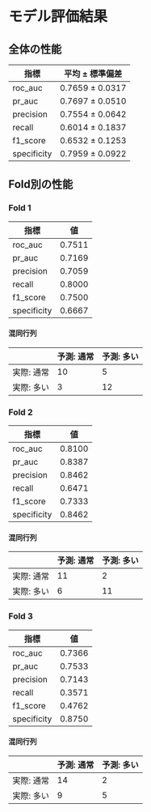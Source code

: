 # モデル評価結果

## 全体の性能

| 指標 | 平均 ± 標準偏差 |
|------|----------------|
| roc_auc | 0.7659 ± 0.0317 |
| pr_auc | 0.7697 ± 0.0510 |
| precision | 0.7554 ± 0.0642 |
| recall | 0.6014 ± 0.1837 |
| f1_score | 0.6532 ± 0.1253 |
| specificity | 0.7959 ± 0.0922 |

## Fold別の性能


### Fold 1

| 指標 | 値 |
|------|----|
| roc_auc | 0.7511 |
| pr_auc | 0.7169 |
| precision | 0.7059 |
| recall | 0.8000 |
| f1_score | 0.7500 |
| specificity | 0.6667 |

#### 混同行列

|              | 予測: 通常 | 予測: 多い |
|--------------|------------|------------|
| 実際: 通常 | 10 | 5 |
| 実際: 多い | 3 | 12 |

### Fold 2

| 指標 | 値 |
|------|----|
| roc_auc | 0.8100 |
| pr_auc | 0.8387 |
| precision | 0.8462 |
| recall | 0.6471 |
| f1_score | 0.7333 |
| specificity | 0.8462 |

#### 混同行列

|              | 予測: 通常 | 予測: 多い |
|--------------|------------|------------|
| 実際: 通常 | 11 | 2 |
| 実際: 多い | 6 | 11 |

### Fold 3

| 指標 | 値 |
|------|----|
| roc_auc | 0.7366 |
| pr_auc | 0.7533 |
| precision | 0.7143 |
| recall | 0.3571 |
| f1_score | 0.4762 |
| specificity | 0.8750 |

#### 混同行列

|              | 予測: 通常 | 予測: 多い |
|--------------|------------|------------|
| 実際: 通常 | 14 | 2 |
| 実際: 多い | 9 | 5 |
